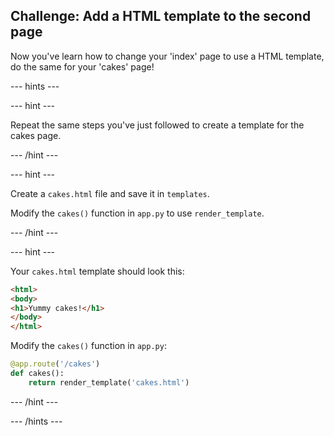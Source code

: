 ## Challenge: Add a HTML template to the second page

Now you've learn how to change your 'index' page to use a HTML template, do the same for your 'cakes' page!

--- hints ---

--- hint ---

Repeat the same steps you've just followed to create a template for the cakes page.

--- /hint ---

--- hint ---

Create a `cakes.html` file and save it in `templates`.

Modify the `cakes()` function in `app.py` to use `render_template`.

--- /hint ---

--- hint ---

Your `cakes.html` template should look this:

```html
<html>
<body>
<h1>Yummy cakes!</h1>
</body>
</html>
```

Modify the `cakes()` function in `app.py`:

```python
@app.route('/cakes')
def cakes():
    return render_template('cakes.html')
```

--- /hint ---

--- /hints ---
